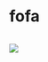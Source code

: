 # fofa
```plain

```

![](https://cdn.nlark.com/yuque/0/2024/png/43104311/1727100098165-842baf17-ef7f-49b5-93f4-3d54c54aeabf.png)

